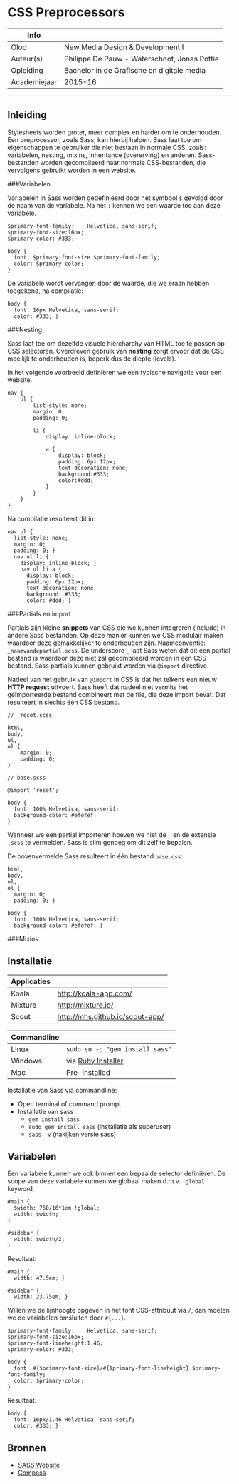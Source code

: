 CSS Preprocessors
=================

|Info|  |
|----|---|
|Olod|New Media Design & Development I|
|Auteur(s)|Philippe De Pauw - Waterschoot, Jonas Pottie|
|Opleiding|Bachelor in de Grafische en digitale media|
|Academiejaar|2015-16|

***

Inleiding
---------

Stylesheets worden groter, meer complex en harder om te onderhouden. Een preprocessor, zoals Sass, kan hierbij helpen. Sass laat toe om eigenschappen te gebruiker die niet bestaan in normale CSS, zoals: variabelen, nesting, mixins, inheritance (overerving) en anderen.
Sass-bestanden worden gecompileerd naar normale CSS-bestanden, die vervolgens gebruikt worden in een website. 
	
###Variabelen

Variabelen in Sass worden gedefinieerd door het symbool `$` gevolgd door de naam van de variabele. Na het `:` kennen we een waarde toe aan deze variabele.

```
$primary-font-family:    Helvetica, sans-serif;
$primary-font-size:16px;
$primary-color: #333;

body {
  font: $primary-font-size $primary-font-family;
  color: $primary-color;
}
```

De variabele wordt vervangen door de waarde, die we eraan hebben toegekend, na compilatie:

```
body {
  font: 16px Helvetica, sans-serif;
  color: #333; }
```

###Nesting

Sass laat toe om dezelfde visuele hiërcharchy van HTML toe te passen op CSS selectoren. Overdreven gebruik van **nesting** zorgt ervoor dat de CSS moeilijk te onderhouden is, beperk dus de diepte (levels).

In het volgende voorbeeld definiëren we een typische navigatie voor een website.

```
nav {
	ul {
		list-style: none;
		margin: 0;
		padding: 0;
		
		li {
			display: inline-block;
			
			a {
				display: block;
				padding: 6px 12px;
				text-decoration: none;
				background:#333;
				color:#ddd;
			}
		}
	}
}
```

Na compilatie resulteert dit in:

```
nav ul {
  list-style: none;
  margin: 0;
  padding: 0; }
  nav ul li {
    display: inline-block; }
    nav ul li a {
      display: block;
      padding: 6px 12px;
      text-decoration: none;
      background: #333;
      color: #ddd; }
```

###Partials en import

Partials zijn kleine **snippets** van CSS die we kunnen integreren (include) in andere Sass bestanden. Op deze manier kunnen we CSS modulair maken waardoor deze gemakkelijker te onderhouden zijn. Naamconventie: `_naamvandepartial.scss`. De underscore `_` laat Sass weten dat dit een partial bestand is waardoor deze niet zal gecompileerd worden in een CSS bestand. Sass partials kunnen gebruikt worden via `@import` directive.

Nadeel van het gebruik van `@import` in CSS is dat het telkens een nieuw **HTTP request** uitvoert. Sass heeft dat nadeel niet vermits het geïmporteerde bestand combineert met de file, die deze import bevat. Dat resulteert in slechts één CSS bestand.

```
// _reset.scss

html,
body,
ul,
ol {
   	margin: 0;
  	padding: 0;
}
```

```
// base.scss

@import 'reset';

body {
  font: 100% Helvetica, sans-serif;
  background-color: #efefef;
}

```

Wanneer we een partial importeren hoeven we niet de `_` en de extensie `.scss` te vermelden. Sass is slim genoeg om dit zelf te bepalen.

De bovenvermelde Sass resulteert in één bestand `base.css`:

```
html,
body,
ul,
ol {
  margin: 0;
  padding: 0; }

body {
  font: 100% Helvetica, sans-serif;
  background-color: #efefef; }
```

###Mixins





Installatie
-----------

|Applicaties||
|-----------|---|
|Koala|http://koala-app.com/|
|Mixture|http://mixture.io/|
|Scout|http://mhs.github.io/scout-app/|

|Commandline||
|-----------|---|
|Linux|`sudo su -c "gem install sass"`|
|Windows|via [Ruby Installer](http://rubyinstaller.org/)|
|Mac|Pre-installed|

Installatie van Sass via commandline:

* Open terminal of command prompt
* Installatie van sass
	* `gem install sass`
	* `sudo gem install sass` (installatie als superuser)
	* `sass -v` (nakijken versie sass)

Variabelen
----------

Een variabele kunnen we ook binnen een bepaalde selector definiëren. De scope van deze variabele kunnen we globaal maken d.m.v. `!global` keyword.

```
#main {
  $width: 760/16*1em !global;
  width: $width;
}

#sidebar {
  width: $width/2;
}
```

Resultaat:

```
#main {
  width: 47.5em; }

#sidebar {
  width: 23.75em; }
```

Willen we de lijnhoogte opgeven in het font CSS-attribuut via `/`, dan moeten we de variabelen omsluiten door `#{...}`.

```
$primary-font-family:    Helvetica, sans-serif;
$primary-font-size:16px;
$primary-font-lineheight:1.46;
$primary-color: #333;

body {
  font: #{$primary-font-size}/#{$primary-font-lineheight} $primary-font-family;
  color: $primary-color;
}
```

Resultaat:

```
body {
  font: 16px/1.46 Helvetica, sans-serif;
  color: #333; }
```


Bronnen
-------
* [SASS Website](http://sass-lang.com/)
* [Compass](http://compass-style.org/)